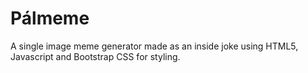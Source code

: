# Pálmeme
A single image meme generator made as an inside joke using HTML5, Javascript and Bootstrap CSS for styling.
